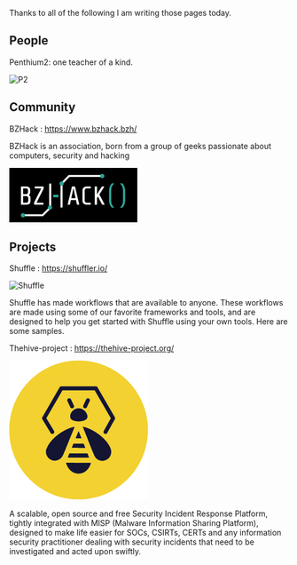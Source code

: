 Thanks to all of the following I am writing those pages today.

## People

Penthium2: one teacher of a kind.

![P2](https://pbs.twimg.com/media/ESaxXvnUMAAQJVl?format=jpg)

## Community

BZHack : https://www.bzhack.bzh/

BZHack is an association, born from a group of geeks passionate about computers, security and hacking

![P2](../images/BZHack.png)

## Projects

Shuffle : https://shuffler.io/

![Shuffle](https://shuffler.io/images/logo.png)

Shuffle has made workflows that are available to anyone. These workflows are made using some of our favorite frameworks and tools, and are designed to help you get started with Shuffle using your own tools. Here are some samples.

Thehive-project : https://thehive-project.org/


![Shuffle](../images/thehive.png)

 A scalable, open source and free Security Incident Response Platform, tightly integrated with MISP (Malware Information Sharing Platform), designed to make life easier for SOCs, CSIRTs, CERTs and any information security practitioner dealing with security incidents that need to be investigated and acted upon swiftly.
